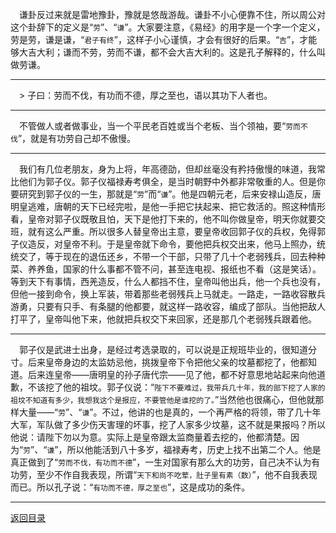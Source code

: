 &emsp;谦卦反过来就是雷地豫卦，豫就是悠哉游哉。谦卦不小心便靠不住，所以周公对这个卦辞下的定义是“``劳``”、“``谦``”。大家要注意，《易经》的用字是一个字一个定义，劳是劳，谦是谦，“``君子有终``”，这样子小心谨慎，才会有很好的后果。“``吉``”，才能够大吉大利；谦而不劳，劳而不谦，都不会大吉大利的。这是孔子解释的，什么叫做劳谦。
___
&emsp;> 子曰：劳而不伐，有功而不德，厚之至也，语以其功下人者也。
___
&emsp;不管做人或者做事业，当一个平民老百姓或当个老板、当个领袖，要“``劳而不伐``”，就是有功劳自己却不傲慢。
___
&emsp;我们有几位老朋友，身为上将，年高德劭，但却丝毫没有矜持傲慢的味道，我常比他们为郭子仪。郭子仪福禄寿考俱全，是当时朝野中外都非常敬重的人。但是你要研究到郭子仪的一生，那就是“``劳``”而“``谦``”。他是四朝元老，后来安禄山造反，唐明皇逃难，唐朝的天下已经完啦，是他一手把它扶起来、把它救活的。照这种情形看，皇帝对郭子仪既敬且怕，天下是他打下来的，他不叫你做皇帝，明天你就要交班，就有这么严重。所以很多人替皇帝出主意，要皇帝收回郭子仪的兵权，免得郭子仪造反，对皇帝不利。于是皇帝就下命令，要他把兵权交出来，他马上照办，统统交了，等于现在的退伍还乡，不带一个干部，只带了几十个老弱残兵，回去种种菜、养养鱼，国家的什么事都不管不问，甚至连电视、报纸也不看（这是笑话）。等到天下有事情，西羌造反，什么人都挡不住，皇帝叫他出兵，他一个兵也没有，但他一接到命令，换上军装，带着那些老弱残兵上马就走。一路走，一路收容散兵游勇，只要有只手、有条腿的他都要，就这样一路收容，编成了部队。当他把敌人打平了，皇帝叫他下来，他就把兵权交下来回家，还是那几个老弱残兵跟着他。
___
&emsp;郭子仪是武进士出身，是经过考选录取的，可以说是正规班毕业的，很知道分寸。后来皇帝身边的太监妨忌他，挑拨皇帝下令把他父亲的坟墓都挖了，他都知道。后来连皇帝——唐明皇的孙子唐代宗——见了他，都不好意思地站起来向他道歉，不该挖了他的祖坟。郭子仪说：“``陛下不要难过，我带兵几十年，我的部下挖了人家的祖坟不知道有多少，我想我这个是报应，不要管他是谁挖的了。``”当然他也很痛心，但他就那样大量——“``劳``”、“``谦``”。不过，他讲的也是真的，一个再严格的将领，带了几十年大军，军队做了多少伤天害理的坏事，挖了人家多少坟墓，这不就是果报吗？所以他说：请陛下勿以为意。实际上是皇帝跟太监商量着去挖的，他都清楚。因为“``劳``”、“``谦``”，所以他能活到八十多岁，福禄寿考，历史上找不出第二个人。他是真正做到了“``劳而不伐，有功而不德``”，一生对国家有那么大的功劳，自己决不认为有功劳，至少不作自我表现，所谓“``天下和尚不吃荤，肚子里有素（数）``”，他不自我表现而已。所以孔子说：“``有功而不德，厚之至也``”，这是成功的条件。
___
[返回目录](../../master/README.md#目录)